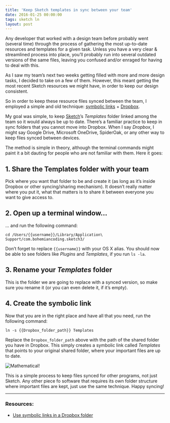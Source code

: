 ```yaml
---
title: 'Keep Sketch templates in sync between your team'
date: 2016-01-25 00:00:00 
tags: sketch ln
layout: post
---
```

Any developer that worked with a design team before probably went (several time) through the process of gathering the most up-to-date resources and templates for a given task. Unless you have a very clear & streamlined process into place, you’ll probably run into several outdated versions of the same files, leaving you confused and/or enraged for having to deal with this.

As I saw my team’s next two weeks getting filled with more and more design tasks, I decided to take on a few of them. However, this meant getting the most recent Sketch resources we might have, in order to keep our design consistent.

So in order to keep these resource files synced between the team, I employed a simple and old technique: [symbolic links](http://linux.die.net/man/1/ln) + [Dropbox](https://db.tt/2IBEiIP).

My goal was simple, to keep [Sketch](https://www.sketchapp.com)’s _Templates_ folder linked among the team so it would always be up to date. There’s a familiar practice to keep in sync folders that you cannot move into Dropbox. When I say _Dropbox_, I might say Google Drive, Microsoft OneDrive, SpiderOak, or any other way to keep files synced between devices.

The method is simple in theory, although the terminal commands might paint it a bit dauting for people who are not familiar with them. Here it goes:

## 1. Share the Templates folder with your team
Pick where you want that folder to be and create it (as long as it’s inside Dropbox or other syncing/sharing mechanism). It doesn’t really matter where you put it, what that matters is to share it between everyone you want to give access to.

## 2. Open up a terminal window…
… and run the following command:
```
cd /Users/{{username}}/Library/Application\ Support/com.bohemiancoding.sketch3/
```
Don’t forget to replace `{{username}}` with your OS X alias. You should now be able to see folders like _Plugins_ and _Templates_, if you run `ls -la`.

## 3. Rename your _Templates_ folder
This is the folder we are going to replace with a synced version, so make sure you rename it (or you can even delete it, if it’s empty).

## 4. Create the symbolic link
Now that you are in the right place and have all that you need, run the following command:
```
ln -s {{Dropbox_folder_path}} Templates
```
Replace the `Dropbox_folder_path` above with the path of the shared folder you have in Dropbox. This simply creates a symbolic link called _Templates_ that points to your original shared folder, where your important files are up to date.

![Mathematical!](http://media.tumblr.com/tumblr_meojs73rGS1r6h22v.gif)

This is a simple process to keep files synced for other programs, not just Sketch. Any other piece fo software that requires its own folder structure where important files are kept, just use the same technique. Happy syncing!

---

### Resources:
* [Use symbolic links in a Dropbox folder](http://hints.macworld.com/article.php?story=20120803093247391)



